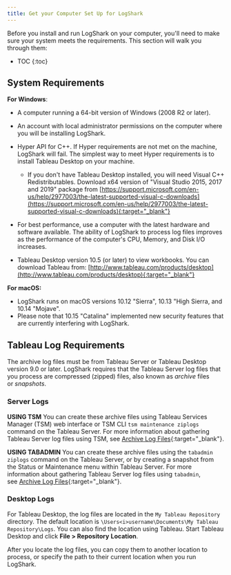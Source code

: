 ```yaml
---
title: Get your Computer Set Up for LogShark
---
```


Before you install and run LogShark on your computer, you'll need to make sure your system meets the requirements. This section will walk you through them:

* TOC
{:toc}



System Requirements
-------------------
**For Windows**:
-   A computer running a 64-bit version of Windows (2008 R2 or later).

-   An account with local administrator permissions on the computer where you will be installing LogShark.

-   Hyper API for C++. If Hyper requirements are not met on the machine, LogShark will fail. The simplest way to meet Hyper requirements is to install Tableau Desktop on your machine. 
    - If you don't have Tableau Desktop installed, you will need Visual C++ Redistributables. Download x64 version of "Visual Studio 2015, 2017 and 2019" package from [https://support.microsoft.com/en-us/help/2977003/the-latest-supported-visual-c-downloads](https://support.microsoft.com/en-us/help/2977003/the-latest-supported-visual-c-downloads){:target="_blank"}

-   For best performance, use a computer with the latest hardware and software available. The ability of LogShark to process log files improves as the performance of the computer's CPU, Memory, and Disk I/O increases.

-   Tableau Desktop version 10.5 (or later) to view workbooks. You can download Tableau from: [http://www.tableau.com/products/desktop](http://www.tableau.com/products/desktop){:target="_blank"}

**For macOS:** 
- LogShark runs on macOS versions 10.12 "Sierra", 10.13 "High Sierra, and 10.14 "Mojave". 
- Please note that 10.15 "Catalina" implemented new security features that are currently interfering with LogShark.


Tableau Log Requirements
--------------------------------

The archive log files must be from Tableau Server or Tableau Desktop version 9.0 or later. LogShark requires that the Tableau Server log files that you process are compressed (zipped) files, also known as *archive* files or *snapshots*.

### Server Logs
**USING TSM**
You can create these archive files using Tableau Services Manager (TSM) web interface or TSM CLI `tsm maintenance ziplogs` command on the Tableau Server. For more information about gathering Tableau Server log files using TSM, see [Archive Log Files](https://onlinehelp.tableau.com/current/server/en-us/logs_archive.htm){:target="_blank"}.

**USING TABADMIN**
You can create these archive files using the `tabadmin ziplogs` command on the Tableau Server, or by creating a snapshot from the Status or Maintenance menu within Tableau Server. For more information about gathering Tableau Server log files using `tabadmin`, see [Archive Log Files](http://onlinehelp.tableau.com/v2018.1/server/en-us/logs_create.htm){:target="_blank"}.

### Desktop Logs
For Tableau Desktop, the log files are located in the `My Tableau Repository` directory. The default location is <code>\Users\<i>username</i>\Documents\My Tableau Repository\Logs</code>. You can also find the location using Tableau. Start Tableau Desktop and click **File &gt; Repository** **Location**.

After you locate the log files, you can copy them to another location to process, or specify the path to their current location when you run LogShark.
